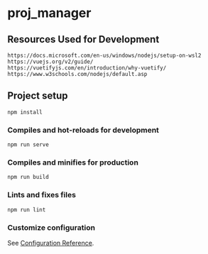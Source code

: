 # proj_manager

## Resources Used for Development
```
https://docs.microsoft.com/en-us/windows/nodejs/setup-on-wsl2
https://vuejs.org/v2/guide/
https://vuetifyjs.com/en/introduction/why-vuetify/
https://www.w3schools.com/nodejs/default.asp

```

## Project setup
```
npm install
```

### Compiles and hot-reloads for development
```
npm run serve
```

### Compiles and minifies for production
```
npm run build
```

### Lints and fixes files
```
npm run lint
```

### Customize configuration
See [Configuration Reference](https://cli.vuejs.org/config/).
